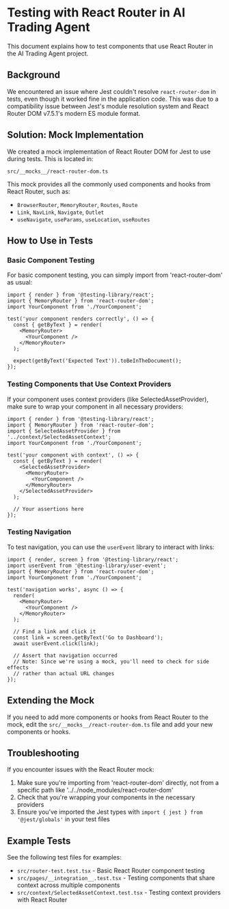 # Testing with React Router in AI Trading Agent

This document explains how to test components that use React Router in the AI Trading Agent project.

## Background

We encountered an issue where Jest couldn't resolve `react-router-dom` in tests, even though it worked fine in the application code. This was due to a compatibility issue between Jest's module resolution system and React Router DOM v7.5.1's modern ES module format.

## Solution: Mock Implementation

We created a mock implementation of React Router DOM for Jest to use during tests. This is located in:

```
src/__mocks__/react-router-dom.ts
```

This mock provides all the commonly used components and hooks from React Router, such as:
- `BrowserRouter`, `MemoryRouter`, `Routes`, `Route`
- `Link`, `NavLink`, `Navigate`, `Outlet`
- `useNavigate`, `useParams`, `useLocation`, `useRoutes`

## How to Use in Tests

### Basic Component Testing

For basic component testing, you can simply import from 'react-router-dom' as usual:

```tsx
import { render } from '@testing-library/react';
import { MemoryRouter } from 'react-router-dom';
import YourComponent from './YourComponent';

test('your component renders correctly', () => {
  const { getByText } = render(
    <MemoryRouter>
      <YourComponent />
    </MemoryRouter>
  );
  
  expect(getByText('Expected Text')).toBeInTheDocument();
});
```

### Testing Components that Use Context Providers

If your component uses context providers (like SelectedAssetProvider), make sure to wrap your component in all necessary providers:

```tsx
import { render } from '@testing-library/react';
import { MemoryRouter } from 'react-router-dom';
import { SelectedAssetProvider } from '../context/SelectedAssetContext';
import YourComponent from './YourComponent';

test('your component with context', () => {
  const { getByText } = render(
    <SelectedAssetProvider>
      <MemoryRouter>
        <YourComponent />
      </MemoryRouter>
    </SelectedAssetProvider>
  );
  
  // Your assertions here
});
```

### Testing Navigation

To test navigation, you can use the `userEvent` library to interact with links:

```tsx
import { render, screen } from '@testing-library/react';
import userEvent from '@testing-library/user-event';
import { MemoryRouter } from 'react-router-dom';
import YourComponent from './YourComponent';

test('navigation works', async () => {
  render(
    <MemoryRouter>
      <YourComponent />
    </MemoryRouter>
  );
  
  // Find a link and click it
  const link = screen.getByText('Go to Dashboard');
  await userEvent.click(link);
  
  // Assert that navigation occurred
  // Note: Since we're using a mock, you'll need to check for side effects
  // rather than actual URL changes
});
```

## Extending the Mock

If you need to add more components or hooks from React Router to the mock, edit the `src/__mocks__/react-router-dom.ts` file and add your new components or hooks.

## Troubleshooting

If you encounter issues with the React Router mock:

1. Make sure you're importing from 'react-router-dom' directly, not from a specific path like '../../node_modules/react-router-dom'
2. Check that you're wrapping your components in the necessary providers
3. Ensure you've imported the Jest types with `import { jest } from '@jest/globals'` in your test files

## Example Tests

See the following test files for examples:
- `src/router-test.test.tsx` - Basic React Router component testing
- `src/pages/__integration__.test.tsx` - Testing components that share context across multiple components
- `src/context/SelectedAssetContext.test.tsx` - Testing context providers with React Router
